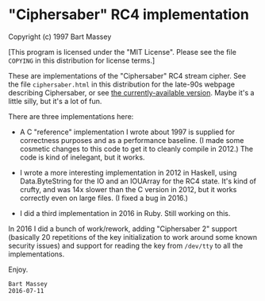 # "Ciphersaber" RC4 implementation
Copyright (c) 1997 Bart Massey

[This program is licensed under the "MIT License". Please
see the file `COPYING` in this distribution for license
terms.]

These are implementations of the "Ciphersaber" RC4 stream
cipher. See the file `ciphersaber.html` in this distribution
for the late-90s webpage describing Ciphersaber, or see [the
currently-available version](http://ciphersaber.gurus.org).
Maybe it's a little silly, but it's a lot of fun.

There are three implementations here:

* A C "reference" implementation I wrote about 1997
  is supplied for correctness purposes and as a performance
  baseline.  (I made some cosmetic changes to this code to
  get it to cleanly compile in 2012.) The code is kind of
  inelegant, but it works.

* I wrote a more interesting implementation in 2012 in
  Haskell, using Data.ByteString for the IO and an IOUArray
  for the RC4 state. It's kind of crufty, and was 14x slower
  than the C version in 2012, but it works correctly even on
  large files. (I fixed a bug in 2016.)

* I did a third implementation in 2016 in Ruby. Still
  working on this.

In 2016 I did a bunch of work/rework, adding "Ciphersaber 2"
support (basically 20 repetitions of the key initialization
to work around some known security issues) and support for
reading the key from `/dev/tty` to all the implementations.

Enjoy.

    Bart Massey
    2016-07-11
